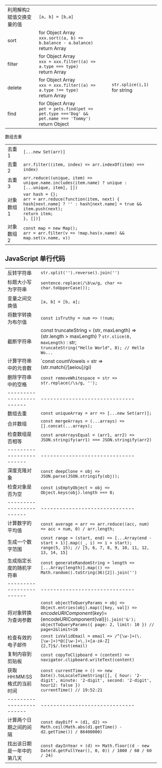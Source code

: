 ||||
|---|---|---|
|利用解构2赋值交换变量的值|`[a, b] = [b,a]`||
|sort|for Object Array<br>`xxx.sort((a, b) => b.balance - a.balance)`<br>return Array||
|filter|for Object Array<br>`xxx = xxx.filter((a) => a.type === type)`<br>return Array||
|delete|for Object Array<br>`xxx = xxx.filter((a) => a.type !== type)`<br>return Array|`str.splice(i,1)` for string|
|find|for Object Array<br>`pet = pets.find(pet => pet.type ==='Dog' && pet.name === 'Tommy')`<br>return Object||

数组去重

|||
|---|---|
|去重1|`[...new Set(arr)]`|
|去重2|`arr.filter((item, index) => arr.indexOf(item) === index)`|
|去重3|`arr.reduce((unique, item) => unique.name.includes(item.name) ? unique : [...unique, item], [])`|
|对象数组1|`var hash = {};`<br>`arr = arr.reduce(function(item, next) {` <br> `hash[next.name] ? '' : hash[next.name] = true && item.push(next);`<br>  `return item;`<br>`}, [])]`|
|对象数组2|`const map = new Map();` <br> `arr = arr.filter(v => !map.has(v.name) && map.set(v.name, v))`|


## JavaScript 单行代码

|||
|---|---|
|反转字符串|`str.split('').reverse().join('')`|
|标题大小写为字符串|`sentence.replace(/\b\w/g, char => char.toUpperCase());`|
|变量之间交换值|`[a, b] = [b, a];`|
|将数字转换为布尔值|`const isTruthy = num => !!num;`|
|截断字符串|const truncateString = (str, maxLength) => (str.length > maxLength) ? `str.slice(0, maxLength)` : str;<br>`truncateString("Hello World", 8); // Hello Wo...`|
|计算字符串中的元音数|`const countVowels = str => (str.match(/[aeiou]/gi) || []).length;`|
|删除字符串中的空格|`const removeWhitespace = str => str.replace(/\s/g, '');`|
|------------------------|------------------------------|
|数组去重|`const uniqueArray = arr => [...new Set(arr)];`|
|合并数组|`const mergeArrays = (...arrays) => [].concat(...arrays);`|
|检查数组是否相等|`const areArraysEqual = (arr1, arr2) => JSON.stringify(arr1) === JSON.stringify(arr2)`|
|------------------------|------------------------------|
|深度克隆对象|`const deepClone = obj => JSON.parse(JSON.stringify(obj));`|
|检查对象是否为空|`const isEmptyObject = obj => Object.keys(obj).length === 0;`|
|------------------------|------------------------------|
|计算数字的平均值|`const average = arr => arr.reduce((acc, num) => acc + num, 0) / arr.length;`|
|生成一个数字范围|`const range = (start, end) => [...Array(end - start + 1)].map((_, i) => i + start);`<br>`range(5, 15); // [5, 6, 7, 8, 9, 10, 11, 12, 13, 14, 15]`|
|生成指定长度的随机字符串|`const generateRandomString = length => [...Array(length)].map(() => Math.random().toString(36)[2]).join('')`|
|------------------------|------------------------------|
|将对象转换为查询参数|`const objectToQueryParams = obj => Object.entries(obj).map(([key, val]) => `${encodeURIComponent(key)}=${encodeURIComponent(val)}`).join('&');`<br>`objectToQueryParams({ page: 2, limit: 10 }) // page=2&limit=10`|
|检查有效的电子邮件|`const isValidEmail = email => /^[\w-]+(\.[\w-]+)*@([\w-]+\.)+[a-zA-Z]{2,7}$/.test(email)`|
|复制内容到剪贴板|`const copyToClipboard = (content) => navigator.clipboard.writeText(content)`|
|获取 HH:MM:SS 格式的当前时间|`const currentTime = () => new Date().toLocaleTimeString([], { hour: '2-digit', minute: '2-digit', second: '2-digit', hour12: false })`<br>`currentTime() // 19:52:21`|
|------------------------|------------------------------|
|计算两个日期之间的间隔|`const dayDiff = (d1, d2) => Math.ceil(Math.abs(d1.getTime() - d2.getTime()) / 86400000)`|
|找出该日期是一年中的第几天|`const dayInYear = (d) => Math.floor((d - new Date(d.getFullYear(), 0, 0)) / 1000 / 60 / 60 / 24)`|

